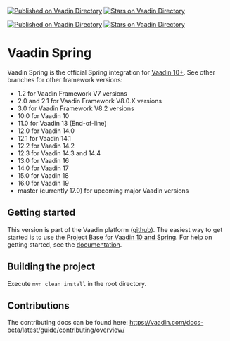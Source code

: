 [![Published on Vaadin  Directory](https://img.shields.io/badge/Vaadin%20Directory-Spring-00b4f0.svg)](https://vaadin.com/directory/component/vaadin-spring)
[![Stars on Vaadin Directory](https://img.shields.io/vaadin-directory/star/vaadin-spring.svg)](https://vaadin.com/directory/component/vaadin-spring)  

[![Published on Vaadin  Directory](https://img.shields.io/badge/Vaadin%20Directory-Spring%20Boot-00b4f0.svg)](https://vaadin.com/directory/component/vaadin-spring-boot)
[![Stars on Vaadin Directory](https://img.shields.io/vaadin-directory/star/vaadin-spring-boot.svg)](https://vaadin.com/directory/component/vaadin-spring-boot)


Vaadin Spring
======================

Vaadin Spring is the official Spring integration for [Vaadin 10+](https://github.com/vaadin/flow).
See other branches for other framework versions:
* 1.2 for Vaadin Framework V7 versions 
* 2.0 and 2.1 for Vaadin Framework V8.0.X versions 
* 3.0 for Vaadin Framework V8.2 versions
* 10.0 for Vaadin 10 
* 11.0 for Vaadin 13 (End-of-line)
* 12.0 for Vaadin 14.0
* 12.1 for Vaadin 14.1
* 12.2 for Vaadin 14.2
* 12.3 for Vaadin 14.3 and 14.4
* 13.0 for Vaadin 16
* 14.0 for Vaadin 17
* 15.0 for Vaadin 18
* 16.0 for Vaadin 19
* master (currently 17.0) for upcoming major Vaadin versions

Getting started
----

This version is part of the Vaadin platform ([github](https://github.com/vaadin/platform)).
The easiest way to get started is to use the [Project Base for Vaadin 10 and Spring](https://vaadin.com/start/v10-project-base-spring).
For help on getting started, see the [documentation](https://vaadin.com/docs/flow/spring/tutorial-spring-basic.html).

Building the project
----
Execute `mvn clean install` in the root directory.

Contributions
----
The contributing docs can be found here: https://vaadin.com/docs-beta/latest/guide/contributing/overview/
